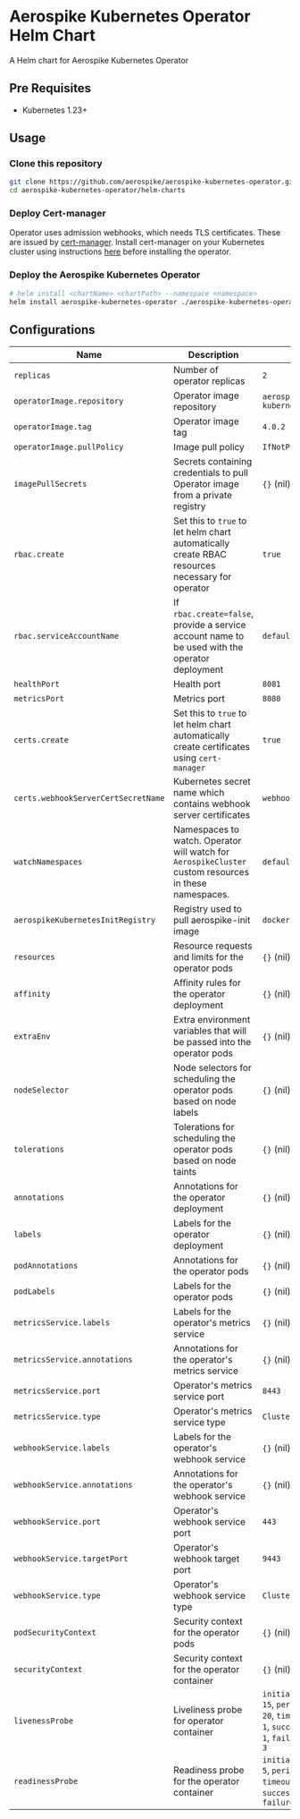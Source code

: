 # Aerospike Kubernetes Operator Helm Chart

A Helm chart for Aerospike Kubernetes Operator

## Pre Requisites

- Kubernetes 1.23+

## Usage

<!-- ### Add Aerospike Helm Repository

```sh
helm repo add aerospike https://aerospike.github.io/aerospike-kubernetes-operator
``` -->

### Clone this repository

```sh
git clone https://github.com/aerospike/aerospike-kubernetes-operator.git
cd aerospike-kubernetes-operator/helm-charts
```

### Deploy Cert-manager
Operator uses admission webhooks, which needs TLS certificates. These are issued by [cert-manager](https://cert-manager.io/docs/). Install cert-manager on your Kubernetes cluster using instructions [here](https://cert-manager.io/docs/installation/kubernetes/) before installing the operator.

### Deploy the Aerospike Kubernetes Operator

```sh
# helm install <chartName> <chartPath> --namespace <namespace>
helm install aerospike-kubernetes-operator ./aerospike-kubernetes-operator --set replicas=3
```

## Configurations

| Name                                | Description                                                                                           | Default                                                                                                           |
|-------------------------------------|-------------------------------------------------------------------------------------------------------|-------------------------------------------------------------------------------------------------------------------|
| `replicas`                          | Number of operator replicas                                                                           | `2`                                                                                                               |
| `operatorImage.repository`          | Operator image repository                                                                             | `aerospike/aerospike-kubernetes-operator`                                                                         |
| `operatorImage.tag`                 | Operator image tag                                                                                    | `4.0.2`                                                                                                           |
| `operatorImage.pullPolicy`          | Image pull policy                                                                                     | `IfNotPresent`                                                                                                    |
| `imagePullSecrets`                  | Secrets containing credentials to pull Operator image from a private registry                         | `{}` (nil)                                                                                                        |
| `rbac.create`                       | Set this to `true` to let helm chart automatically create RBAC resources necessary for operator       | `true`                                                                                                            |
| `rbac.serviceAccountName`           | If `rbac.create=false`, provide a service account name to be used with the operator deployment        | `default`                                                                                                         |
| `healthPort`                        | Health port                                                                                           | `8081`                                                                                                            |
| `metricsPort`                       | Metrics port                                                                                          | `8080`                                                                                                            |
| `certs.create`                      | Set this to `true` to let helm chart automatically create certificates using `cert-manager`           | `true`                                                                                                            |
| `certs.webhookServerCertSecretName` | Kubernetes secret name which contains webhook server certificates                                     | `webhook-server-cert`                                                                                             |
| `watchNamespaces`                   | Namespaces to watch. Operator will watch for `AerospikeCluster` custom resources in these namespaces. | `default`                                                                                                         |
| `aerospikeKubernetesInitRegistry`   | Registry used to pull aerospike-init image                                                            | `docker.io`                                                                                                       |
| `resources`                         | Resource requests and limits for the operator pods                                                    | `{}` (nil)                                                                                                        |
| `affinity`                          | Affinity rules for the operator deployment                                                            | `{}` (nil)                                                                                                        |
| `extraEnv`                          | Extra environment variables that will be passed into the operator pods                                | `{}` (nil)                                                                                                        |
| `nodeSelector`                      | Node selectors for scheduling the operator pods based on node labels                                  | `{}` (nil)                                                                                                        |
| `tolerations`                       | Tolerations for scheduling the operator pods based on node taints                                     | `{}` (nil)                                                                                                        |
| `annotations`                       | Annotations for the operator deployment                                                               | `{}` (nil)                                                                                                        |
| `labels`                            | Labels for the operator deployment                                                                    | `{}` (nil)                                                                                                        |
| `podAnnotations`                    | Annotations for the operator pods                                                                     | `{}` (nil)                                                                                                        |
| `podLabels`                         | Labels for the operator pods                                                                          | `{}` (nil)                                                                                                        |
| `metricsService.labels`             | Labels for the operator's metrics service                                                             | `{}` (nil)                                                                                                        |
| `metricsService.annotations`        | Annotations for the operator's metrics service                                                        | `{}` (nil)                                                                                                        |
| `metricsService.port`               | Operator's metrics service port                                                                       | `8443`                                                                                                            |
| `metricsService.type`               | Operator's metrics service type                                                                       | `ClusterIP`                                                                                                       |
| `webhookService.labels`             | Labels for the operator's webhook service                                                             | `{}` (nil)                                                                                                        |
| `webhookService.annotations`        | Annotations for the operator's webhook service                                                        | `{}` (nil)                                                                                                        |
| `webhookService.port`               | Operator's webhook service port                                                                       | `443`                                                                                                             |
| `webhookService.targetPort`         | Operator's webhook target port                                                                        | `9443`                                                                                                            |
| `webhookService.type`               | Operator's webhook service type                                                                       | `ClusterIP`                                                                                                       |
| `podSecurityContext`                | Security context for the operator pods                                                                | `{}` (nil)                                                                                                        |
| `securityContext`                   | Security context for the operator container                                                           | `{}` (nil)                                                                                                        |
| `livenessProbe`                     | Liveliness probe for operator container                                                               | `initialDelaySeconds: 15`, `periodSeconds: 20`, `timeoutSeconds: 1`, `successThreshold: 1`, `failureThreshold: 3` |
| `readinessProbe`                    | Readiness probe for the operator container                                                            | `initialDelaySeconds: 5`, `periodSeconds: 10`, `timeoutSeconds: 1`, `successThreshold: 1`, `failureThreshold: 3`  |
<!-- ## Next Steps

Deploy [Aerospike Cluster](https://artifacthub.io/packages/helm/aerospike/aerospike-cluster) -->

